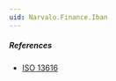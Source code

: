 ```yaml
---
uid: Narvalo.Finance.Iban
---
```


##### References
- [ISO 13616](https://www.iso9362.org/iso_13616_iban.html)